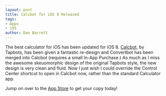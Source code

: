 ```yaml
---
layout: post
title: Calcbot for iOS 8 Released
tags:
- Apps
- iOS
author: Dan Barrett
---
```

The best calculator for iOS has been updated for iOS 8. [Calcbot](http://tapbots.com/software/calcbot/), by Tapbots, has been given a fantastic re-design and Convertbot has been merged into Calcbot (requires a small In-App Purchase.) As much as I miss the awesome skeuomorphic design of the original Tapbots style, the new design is very clean and fluid. Now I just wish I could override the Control Center shortcut to open in Calcbot now, rather than the standard Calculator app.

Jump on over to the [App Store](https://itunes.apple.com/us/app/calcbot-intelligent-calculator/id376694347?mt=8&at=11l4Hu) to get your copy today!